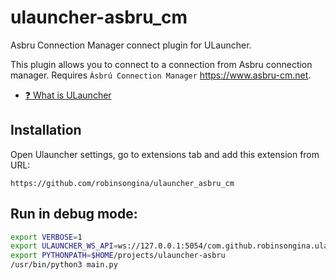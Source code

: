 
ulauncher-asbru_cm
=================

Asbru Connection Manager connect plugin for ULauncher.

This plugin allows you to connect to a connection from Asbru connection manager. 
Requires `Ásbrú Connection Manager` https://www.asbru-cm.net.

- [❓ What is ULauncher](https://ulauncher.io/)

Installation
--------------

Open Ulauncher settings, go to extensions tab and add this
extension from URL:
```
https://github.com/robinsongina/ulauncher_asbru_cm
```

Run in debug mode:
--------------------

```bash
export VERBOSE=1
export ULAUNCHER_WS_API=ws://127.0.0.1:5054/com.github.robinsongina.ulauncher_asbru_cm
export PYTHONPATH=$HOME/projects/ulauncher-asbru 
/usr/bin/python3 main.py
```
